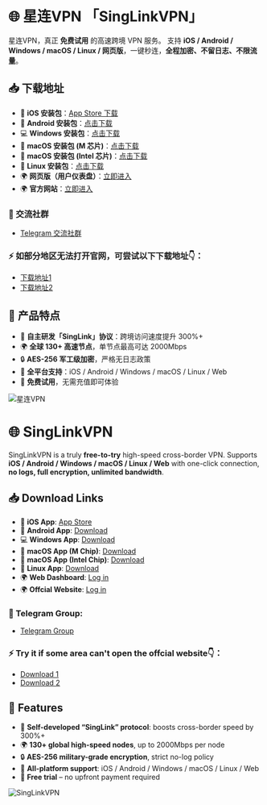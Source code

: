 # 🌐 星连VPN 「SingLinkVPN」

星连VPN，真正 **免费试用** 的高速跨境 VPN 服务。
支持 **iOS / Android / Windows / macOS / Linux / 网页版**，一键秒连，**全程加密、不留日志、不限流量**。

## 📥 下载地址

* 📱 **iOS 安装包**：[App Store 下载](https://apps.apple.com/ca/app/hiddify-proxy-vpn/id6596777532)
* 📱 **Android 安装包**：[点击下载](https://download.singlinkvpn.com/%E6%98%9F%E8%BF%9EVPN-Android.apk)
* 💻 **Windows 安装包**：[点击下载](https://download.singlinkvpn.com/%E6%98%9F%E8%BF%9EVPN_Windows%20_Setup.exe)
* 🍎 **macOS 安装包 (M 芯片)**：[点击下载](https://download.singlinkvpn.com/%E6%98%9F%E8%BF%9EVPN-MacOS-%28M%E8%8A%AF%E7%89%87%29.pkg)
* 🍎 **macOS 安装包 (Intel 芯片)**：[点击下载](https://download.singlinkvpn.com/%E6%98%9F%E8%BF%9EVPN-MacOS%28Inter%E8%8A%AF%E7%89%87%29.pkg)
* 🐧 **Linux 安装包**：[点击下载](https://github.com/hiddify/hiddify-app/releases/latest/download/Hiddify-Linux-x64.AppImage)
* 🌍 **网页版（用户仪表盘）**：[立即进入](https://dashboard.singlinkvpn.com/)
* 🌍 **官方网站**：[立即进入](https://singlinkvpn.com/)

### 🎁 交流社群

* [Telegram 交流社群](https://t.me/singlink1688)

### ⚡️ 如部分地区无法打开官网，可尝试以下下载地址👇：

* [下载地址1](https://singlink.cc)
* [下载地址2](https://singlink02.com)


## 🌟 产品特点

* 🚀 **自主研发「SingLink」协议**：跨境访问速度提升 300%+
* 🌍 **全球 130+ 高速节点**，单节点最高可达 2000Mbps
* 🔒 **AES-256 军工级加密**，严格无日志政策
* 📱 **全平台支持**：iOS / Android / Windows / macOS / Linux / Web
* 🎁 **免费试用**，无需充值即可体验

![星连VPN](https://custom-images.strikinglycdn.com/res/hrscywv4p/image/upload/c_limit,fl_lossy,h_9000,w_1200,f_auto,q_auto/11379024/793635_949422.jpeg)


# 🌐 SingLinkVPN

SingLinkVPN is a truly **free-to-try** high-speed cross-border VPN.
Supports **iOS / Android / Windows / macOS / Linux / Web** with one-click connection, **no logs, full encryption, unlimited bandwidth**.

## 📥 Download Links

* 📱 **iOS App**: [App Store](https://apps.apple.com/ca/app/hiddify-proxy-vpn/id6596777532)
* 📱 **Android App**: [Download](https://download.singlinkvpn.com/%E6%98%9F%E8%BF%9EVPN-Android.apk)
* 💻 **Windows App**: [Download](https://download.singlinkvpn.com/%E6%98%9F%E8%BF%9EVPN_Windows%20_Setup.exe)
* 🍎 **macOS App (M Chip)**: [Download](https://download.singlinkvpn.com/%E6%98%9F%E8%BF%9EVPN-MacOS-%28M%E8%8A%AF%E7%89%87%29.pkg)
* 🍎 **macOS App (Intel Chip)**: [Download](https://download.singlinkvpn.com/%E6%98%9F%E8%BF%9EVPN-MacOS%28Inter%E8%8A%AF%E7%89%87%29.pkg)
* 🐧 **Linux App**: [Download](https://github.com/hiddify/hiddify-app/releases/latest/download/Hiddify-Linux-x64.AppImage)
* 🌍 **Web Dashboard**: [Log in](https://dashboard.singlinkvpn.com/)
* 🌍 **Offcial Website**: [Log in](https://singlinkvpn.com/)

### 🎁 Telegram Group:

* [Telegram Group](https://t.me/singlinkvpn_en)

### ⚡️ Try it if some area can't open the offcial website👇：

* [Download 1](https://singlink.cc)
* [Download 2](https://singlink02.com)


## 🌟 Features

* 🚀 **Self-developed “SingLink” protocol**: boosts cross-border speed by 300%+
* 🌍 **130+ global high-speed nodes**, up to 2000Mbps per node
* 🔒 **AES-256 military-grade encryption**, strict no-log policy
* 📱 **All-platform support**: iOS / Android / Windows / macOS / Linux / Web
* 🎁 **Free trial** – no upfront payment required

![SingLinkVPN](https://custom-images.strikinglycdn.com/res/hrscywv4p/image/upload/c_limit,fl_lossy,h_9000,w_1200,f_auto,q_auto/11379024/661833_716016.jpeg)

